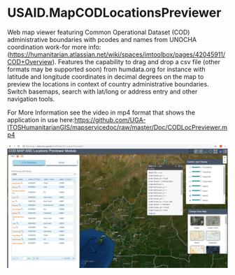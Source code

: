 # USAID.MapCODLocationsPreviewer

Web map viewer featuring Common Operational Dataset (COD) administrative boundaries with pcodes and names from UNOCHA coordination work-for more info: (https://humanitarian.atlassian.net/wiki/spaces/imtoolbox/pages/42045911/COD+Overview). Features the capability to drag and drop a csv file (other formats may be supported soon) from humdata.org for instance with latitude and longitude coordinates in decimal degrees on the map to preview the locations in context of country administrative boundaries. Switch basemaps, search with lat/long or address entry and other navigation tools.

For More Information see the video in mp4 format that shows the application in use here:https://github.com/UGA-ITOSHumanitarianGIS/mapservicedoc/raw/master/Doc/CODLocPreviewer.mp4

![alt text](https://github.com/UGA-ITOSHumanitarianGIS/USAID.MapCODLocationsPreviewer/blob/master/Doc/AppImage.PNG "Application Preview") 
